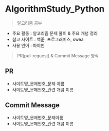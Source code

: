 # AlgorithmStudy_Python

> 알고리즘 공부 
- 주요 활동 : 알고리즘 문제 풀이 & 주요 개념 정리 
- 참고 사이트 : 백준, 프로그래머스, swea
- 사용 언어 : 파이썬

> PR(pull request) & Commit Message 양식

## PR
- 사이트명_문제번호_문제 이름
- 사이트명_문제번호_관련 개념 이름
## Commit Message
- 사이트명_문제번호_문제이름
- 사이트명_문제번호_관련 개념 이름
